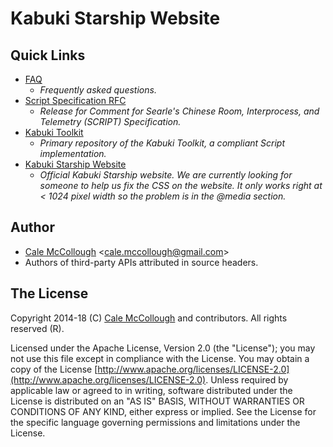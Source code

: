 # Kabuki Starship Website

## Quick Links

* [FAQ](https://github.com/kabuki-starship/script2/blob/master/docs/readme.md) 
  - *Frequently asked questions.*
* [Script Specification RFC](https://github.com/kabuki-starship/script2/blob/master/docs/script_specification_rfc.md)
  - *Release for Comment for Searle's Chinese Room, Interprocess, and Telemetry (SCRIPT) Specification.*
* [Kabuki Toolkit](https://github.com/kabuki-starship/kabuki_toolkit)
  - *Primary repository of the Kabuki Toolkit, a compliant Script implementation.*
* [Kabuki Starship Website](https://kabuki-starship.github.io/)
  - *Official Kabuki Starship website. We are currently looking for someone to help us fix the CSS on the website. It only works right at < 1024 pixel width so the problem is in the @media section.*

## Author

* [Cale McCollough](https://calemccollough.github.io) <[cale.mccollough@gmail.com](mailto:cale.mccollough@gmail.com)>
* Authors of third-party APIs attributed in source headers.

## The License

Copyright 2014-18 (C) [Cale McCollough](mailto:calemccollough@gmail.com) and contributors. All rights reserved (R).

Licensed under the Apache License, Version 2.0 (the "License"); you may not use this file except in compliance with the License. You may obtain a copy of the License [http://www.apache.org/licenses/LICENSE-2.0](http://www.apache.org/licenses/LICENSE-2.0). Unless required by applicable law or agreed to in writing, software distributed under the License is distributed on an "AS IS" BASIS, WITHOUT WARRANTIES OR CONDITIONS OF ANY KIND, either express or implied. See the License for the specific language governing permissions and limitations under the License.
